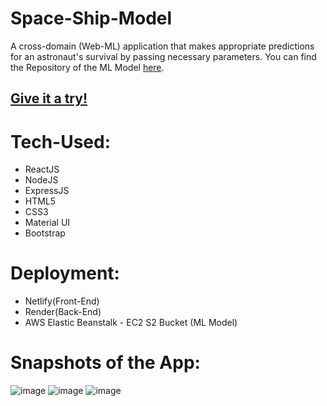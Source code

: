 # Space-Ship-Model
A cross-domain (Web-ML) application that makes appropriate predictions for an astronaut's survival by passing necessary parameters. You can find the Repository of the ML Model [here](https://github.com/abhishekmani12/Model_as_API).
## [Give it a try!](https://space-ship-model.netlify.app/)

# Tech-Used:
- ReactJS
- NodeJS
- ExpressJS
- HTML5
- CSS3
- Material UI
- Bootstrap

# Deployment:
- Netlify(Front-End)
- Render(Back-End)
- AWS Elastic Beanstalk - EC2 S2 Bucket (ML Model)

# Snapshots of the App:
![image](https://user-images.githubusercontent.com/89148170/213921618-7abc42fd-f680-4c27-a2ea-d0f473ed008c.png)
![image](https://user-images.githubusercontent.com/89148170/213921666-2265f10d-aaf2-46fe-975e-35887a2977c4.png)
![image](https://user-images.githubusercontent.com/89148170/213921692-691bd2a4-01a7-4c56-b3c9-736a0d3828d6.png)
